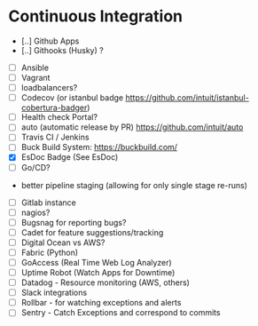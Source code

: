 # Continuous Integration

 - [..] Github Apps
 - [..] Githooks (Husky) ?
 - [ ] Ansible
 - [ ] Vagrant
 - [ ] loadbalancers?
 - [ ] Codecov (or istanbul badge https://github.com/intuit/istanbul-cobertura-badger)  
 - [ ] Health check Portal?
 - [ ] auto (automatic release by PR) https://github.com/intuit/auto 
 - [ ] Travis CI / Jenkins  
 - [ ] Buck Build System: https://buckbuild.com/
 - [x] EsDoc Badge (See EsDoc)   
 - [ ] Go/CD?
  - better pipeline staging (allowing for only single stage re-runs)
 - [ ] Gitlab instance  
 - [ ] nagios?
 - [ ] Bugsnag for reporting bugs?
 - [ ] Cadet for feature suggestions/tracking
 - [ ] Digital Ocean vs AWS?
 - [ ] Fabric (Python)
 - [ ] GoAccess (Real Time Web Log Analyzer)
 - [ ] Uptime Robot (Watch Apps for Downtime) 
 - [ ] Datadog - Resource monitoring (AWS, others)
 - [ ] Slack integrations
 - [ ] Rollbar - for watching exceptions and alerts
 - [ ] Sentry - Catch Exceptions and correspond to commits
